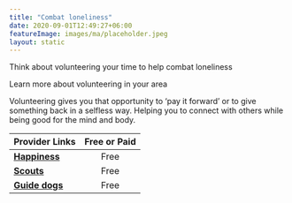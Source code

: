 ```yaml
---
title: "Combat loneliness"
date: 2020-09-01T12:49:27+06:00
featureImage: images/ma/placeholder.jpeg
layout: static
---
```


Think about volunteering your time to help combat loneliness

Learn more about volunteering in your area

Volunteering gives you that opportunity to ‘pay it forward’ or to give something back in a selfless way. Helping you to connect with others while being good for the mind and body.

| Provider Links      | Free or Paid  |  
| :-----------          | :--------------:      |  
| [**Happiness**](https://www.happiness.com/magazine/personal-growth/why-volunteering-is-important-benefits/) | Free | 
| [**Scouts**](https://www.scouts.org.uk/volunteer/volunteering-with-scouts/what-do-volunteers-do/) | Free | 
| [**Guide dogs**](https://www.guidedogs.org.uk/how-you-can-help/volunteering-for-guide-dogs/volunteer-role-descriptions/puppy-raiser/) | Free | 
  

<br/><br/>






